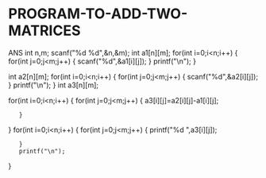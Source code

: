 # PROGRAM-TO-ADD-TWO-MATRICES
ANS  int n,m;
   scanf("%d %d",&n,&m);
   int a1[n][m];
   for(int i=0;i<n;i++)
   {
       for(int j=0;j<m;j++)
       {
           scanf("%d",&a1[i][j]);
       }
       printf("\n");
   }
    
   
   int a2[n][m];
   for(int i=0;i<n;i++)
   {
       for(int j=0;j<m;j++)
       {
           scanf("%d",&a2[i][j]);
       }
       printf("\n");
   }
   int a3[n][m];
   
   for(int i=0;i<n;i++)
   {
       for(int j=0;j<m;j++)
       {
           a3[i][j]=a2[i][j]-a1[i][j];
           
       }
       
   }
    for(int i=0;i<n;i++)
   {
       for(int j=0;j<m;j++)
       {
           printf("%d ",a3[i][j]);
           
       }
       printf("\n");
       
   }
